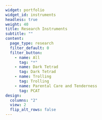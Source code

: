 ```yaml
---
widget: portfolio
widget_id: instruments
headless: true
weight: 40
title: Research Instruments
subtitle: ""
content:
  page_type: research
  filter_default: 0
  filter_button:
    - name: All
      tag: "*"
    - name: Dark Tetrad
      tag: Dark Tetrad
    - name: Trolling
      tag: Trolling
    - name: Parental Care and Tenderness
      tag: PCAT
design:
  columns: "2"
  view: 2
  flip_alt_rows: false
---
```

